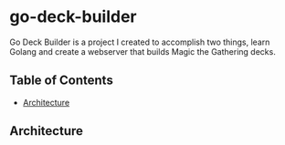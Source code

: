# go-deck-builder

Go Deck Builder is a project I created to accomplish two things, learn Golang and create a webserver that builds Magic
the Gathering decks.

## Table of Contents
- [Architecture](#architecture)

## Architecture